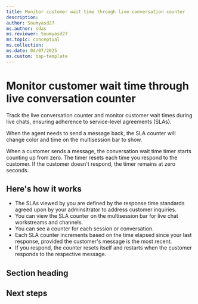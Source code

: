 ```yaml
---
title: Monitor customer wait time through live conversation counter
description: 
author: Soumyasd27
ms.author: sdas
ms.reviewer: Soumyasd27
ms.topic: conceptual
ms.collection: 
ms.date: 04/07/2025
ms.custom: bap-template
---
```


# Monitor customer wait time through live conversation counter

Track the live conversation counter and monitor customer wait times during live chats, ensuring adherence to service-level agreements (SLAs).

When the agent needs to send a message back, the SLA counter will change color and time on the multisession bar to show.  

When a customer sends a message, the conversation wait time timer starts counting up from zero. The timer resets each time you respond to the customer. If the customer doesn't respond, the timer remains at zero seconds. 

## Here's how it works

- The SLAs viewed by you are defined by the response time standards agreed upon by your adminsitrator to address customer inquiries.
- You can view the SLA counter on the multisession bar for live chat workstreams and channels.
- You can see a counter for each session or conversation.
- Each SLA counter increments based on the time elapsed since your last response, provided the customer's message is the most recent.
- If you respond, the counter resets itself and restarts when the customer responds to the respective message.

## Section heading

## Next steps

